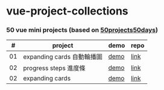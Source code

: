 # vue-project-collections

### 50 vue mini projects (based on [50projects50days](https://github.com/bradtraversy/50projects50days))
| #       | project            |  demo                                                     |            repo                                              |
|---------|--------------------|-----------------------------------------------------------|--------------------------------------------------------------|
|01       |expanding cards  自動輪播圖    |[demo](https://gitakachan.github.io/vue-mini-projects01/)  |   [link](https://github.com/gitakachan/vue-mini-projects01)  |
|02       |progress steps   進度條    |[demo](https://gitakachan.github.io/vue-mini-projects02/)  |   [link](https://github.com/gitakachan/vue-mini-projects02)  |
|02       |expanding cards     |[demo]()  |   [link]()  |
